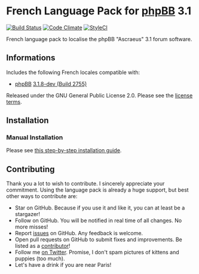 # French Language Pack for [phpBB](https://www.phpbb.com/) 3.1
[![Build Status](https://travis-ci.org/maelsoucaze/phpbb-language-fr.svg?branch=ascraeus)](https://travis-ci.org/maelsoucaze/phpbb-language-fr) [![Code Climate](https://codeclimate.com/github/maelsoucaze/phpbb-language-fr/badges/gpa.svg)](https://codeclimate.com/github/maelsoucaze/phpbb-language-fr) [![StyleCI](https://styleci.io/repos/18012355/shield)](https://styleci.io/repos/18012355)

French language pack to localise the phpBB "Ascraeus" 3.1 forum software.

## Informations

Includes the following French locales compatible with:

- [phpBB](https://github.com/phpbb/phpbb) [3.1.8-dev (Build 2755)](https://bamboo.phpbb.com/browse/PHPBB3-DEVELOP-2755)

Released under the GNU General Public License 2.0. Please see the [license terms](https://github.com/maelsoucaze/phpbb-language-fr/blob/ascraeus/language/fr/LICENSE).

## Installation

### Manual Installation

Please see [this step-by-step installation guide](https://www.phpbb.com/customise/db/translation/french/faq/1711).

## Contributing

Thank you a lot to wish to contribute. I sincerely appreciate your commitment. Using the language pack is already a huge support, but best other ways to contribute are:

- Star on GitHub. Because if you use it and like it, you can at least be a stargazer!
- Follow on GitHub. You will be notified in real time of all changes. No more misses!
- Report [issues](https://github.com/maelsoucaze/phpbb-language-fr/issues) on GitHub. Any feedback is welcome.
- Open pull requests on GitHub to submit fixes and improvements. Be listed as a [contributor](https://github.com/maelsoucaze/phpbb-language-fr/graphs/contributors)!
- Follow me [on Twitter](https://twitter.com/maelsoucaze). Promise, I don't spam pictures of kittens and puppies (too much).
- Let's have a drink if you are near Paris!
